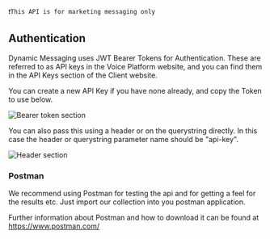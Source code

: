 ```
❗This API is for marketing messaging only
```

## Authentication
Dynamic Messaging uses JWT Bearer Tokens for Authentication. These are referred to as API keys in the Voice Platform website, and you can find them in the API Keys section of the Client website.

You can create a new API Key if you have none already, and copy the Token to use below.

![Bearer token section](/img/bearertoken.png)

You can also pass this using a header or on the querystring directly. In this case the header or querystring parameter name should be "api-key".

![Header section](/img/headerapikey.png)

### Postman

We recommend using Postman for testing the api and for getting a feel for the results etc. Just import our collection into you postman application.

Further information about Postman and how to download it can be found at https://www.postman.com/